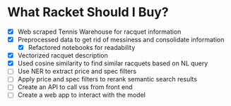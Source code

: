 # What Racket Should I Buy?

- [x] Web scraped Tennis Warehouse for racquet information 
- [x] Preprocessed data to get rid of messiness and consolidate information
  - [x] Refactored notebooks for readability
- [x] Vectorized racquet description
- [x] Used cosine similarity to find similar racquets based on NL query
- [ ] Use NER to extract price and spec filters
- [ ] Apply price and spec filters to rerank semantic search results
- [ ] Create an API to call vss from front end
- [ ] Create a web app to interact with the model
